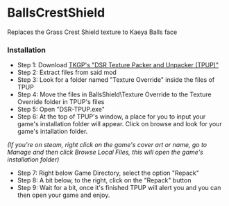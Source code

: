 # BallsCrestShield
Replaces the Grass Crest Shield texture to Kaeya Balls face

### Installation
* Step 1: Download [TKGP's "DSR Texture Packer and Unpacker (TPUP)"](https://www.nexusmods.com/darksoulsremastered/mods/9)
* Step 2: Extract files from said mod
* Step 3: Look for a folder named "Texture Override" inside the files of TPUP
* Step 4: Move the files in BallsShield\Texture Override to the Texture Override folder in TPUP's files
* Step 5: Open "DSR-TPUP.exe"
* Step 6: At the top of TPUP's window, a place for you to input your game's installation folder will appear. Click on browse and look for your game's intallation folder.

_(If you're on steam, right click on the game's cover art or name, go to Manage and then click Browse Local Files, this will open the game's installation folder)_
* Step 7: Right below Game Directory, select the option "Repack"
* Step 8: A bit below, to the right, click on the "Repack" button
* Step 9: Wait for a bit, once it's finished TPUP will alert you and you can then open your game and enjoy.
